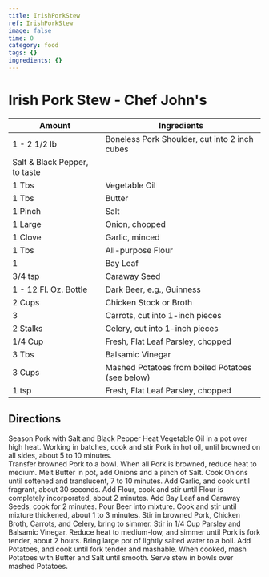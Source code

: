 ```yaml
---
title: IrishPorkStew
ref: IrishPorkStew
image: false
time: 0
category: food
tags: {}
ingredients: {}
---
```

# Irish Pork Stew - Chef John's

Amount|Ingredients
----|----
1 - 2 1/2 lb | Boneless Pork Shoulder, cut into 2 inch cubes
| Salt & Black Pepper, to taste
1 Tbs | Vegetable Oil
1 Tbs | Butter
1 Pinch | Salt
1 Large | Onion, chopped
1 Clove	| Garlic, minced
1 Tbs | All-purpose Flour
1 | Bay Leaf
3/4 tsp | Caraway Seed
1 - 12 Fl. Oz. Bottle | Dark Beer, e.g., Guinness
2 Cups | Chicken Stock or Broth
3 | Carrots, cut into 1-inch pieces
2 Stalks | Celery, cut into 1-inch pieces
1/4 Cup | Fresh, Flat Leaf Parsley, chopped
3 Tbs | Balsamic Vinegar
3 Cups | Mashed Potatoes from boiled Potatoes (see below)
1 tsp | Fresh, Flat Leaf Parsley, chopped

## Directions

Season Pork with Salt and Black Pepper
Heat Vegetable Oil in a pot over high heat.
Working in batches, cook and stir Pork in hot oil, until browned on all sides, about 5 to 10 minutes.  
Transfer browned Pork to a bowl.
When all Pork is browned, reduce heat to medium.
Melt Butter in pot, add Onions and a pinch of Salt.
Cook Onions until softened and translucent, 7 to 10 minutes.
Add Garlic, and cook until fragrant, about 30 seconds.
Add Flour, cook and stir until Flour is completely incorporated, about 2 minutes.
Add Bay Leaf and Caraway Seeds, cook for 2 minutes.
Pour Beer into mixture.
Cook and stir until mixture thickened, about 1 to 3 minutes.
Stir in browned Pork, Chicken Broth, Carrots, and Celery, bring to simmer.
Stir in 1/4 Cup Parsley and Balsamic Vinegar.
Reduce heat to medium-low, and simmer until Pork is fork tender, about 2 hours.
Bring large pot of lightly salted water to a boil.
Add Potatoes, and cook until fork tender and mashable.
When cooked, mash Potatoes with Butter and Salt until smooth.
Serve stew in bowls over mashed Potatoes.







